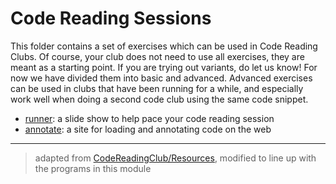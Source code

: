 # Code Reading Sessions

This folder contains a set of exercises which can be used in Code Reading Clubs.
Of course, your club does not need to use all exercises, they are meant as a
starting point. If you are trying out variants, do let us know! For now we have
divided them into basic and advanced. Advanced exercises can be used in clubs
that have been running for a while, and especially work well when doing a second
code club using the same code snippet.

- [runner](https://runner.code-reading.org/): a slide show to help pace your
  code reading session
- [annotate](https://annotate.code-reading.org/#/): a site for loading and
  annotating code on the web

---

> adapted from
> [CodeReadingClub/Resources](https://github.com/CodeReadingClubs/Resources/blob/trunk/exercises.md),
> modified to line up with the programs in this module
